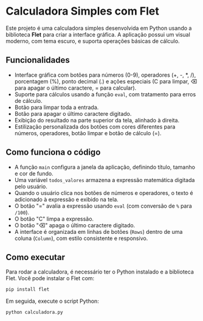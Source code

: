 

# Calculadora Simples com Flet

Este projeto é uma calculadora simples desenvolvida em Python usando a biblioteca **Flet** para criar a interface gráfica. A aplicação possui um visual moderno, com tema escuro, e suporta operações básicas de cálculo.

## Funcionalidades

* Interface gráfica com botões para números (0-9), operadores (+, -, \*, /), porcentagem (%), ponto decimal (.) e ações especiais (C para limpar, ⌫ para apagar o último caractere, = para calcular).
* Suporte para cálculos usando a função `eval`, com tratamento para erros de cálculo.
* Botão para limpar toda a entrada.
* Botão para apagar o último caractere digitado.
* Exibição do resultado na parte superior da tela, alinhado à direita.
* Estilização personalizada dos botões com cores diferentes para números, operadores, botão limpar e botão de cálculo (=).

## Como funciona o código

* A função `main` configura a janela da aplicação, definindo título, tamanho e cor de fundo.
* Uma variável `todos_valores` armazena a expressão matemática digitada pelo usuário.
* Quando o usuário clica nos botões de números e operadores, o texto é adicionado à expressão e exibido na tela.
* O botão "=" avalia a expressão usando `eval` (com conversão de `%` para `/100`).
* O botão "C" limpa a expressão.
* O botão "⌫" apaga o último caractere digitado.
* A interface é organizada em linhas de botões (`Rows`) dentro de uma coluna (`Column`), com estilo consistente e responsivo.

## Como executar

Para rodar a calculadora, é necessário ter o Python instalado e a biblioteca Flet. Você pode instalar o Flet com:

```bash
pip install flet
```

Em seguida, execute o script Python:

```bash
python calculadora.py
```


